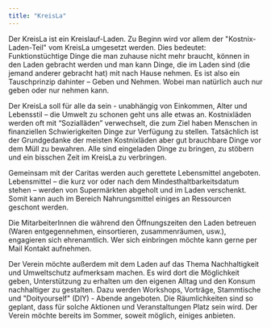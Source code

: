 ```yaml
---
title: "KreisLa"
---
```

Der KreisLa ist ein Kreislauf-Laden.
Zu Beginn wird vor allem der "Kostnix-Laden-Teil" vom KreisLa umgesetzt werden. Dies bedeutet: Funktionstüchtige Dinge die man zuhause nicht mehr braucht, können in den Laden gebracht werden und man kann Dinge, die im Laden sind (die jemand anderer gebracht hat) mit nach Hause nehmen.
Es ist also ein Tauschprinzip dahinter – Geben und Nehmen. Wobei man natürlich auch nur geben oder nur nehmen kann.

Der KreisLa soll für alle da sein - unabhängig von Einkommen, Alter und Lebensstil – die Umwelt zu schonen geht uns alle etwas an. Kostnixläden werden oft mit “Sozialläden” verwechselt, die zum Ziel haben Menschen in finanziellen Schwierigkeiten Dinge zur Verfügung zu stellen. Tatsächlich ist der Grundgedanke der meisten Kostnixläden aber gut brauchbare Dinge vor dem Müll zu bewahren. Alle sind eingeladen Dinge zu bringen, zu stöbern und ein bisschen Zeit im KreisLa zu verbringen.

Gemeinsam mit der Caritas werden auch gerettete Lebensmittel angeboten. Lebensmittel – die kurz vor oder nach dem Mindesthaltbarkeitsdatum stehen – werden von Supermärkten abgeholt und im Laden verschenkt.
Somit kann auch im Bereich Nahrungsmittel einiges an Ressourcen geschont werden.

Die MitarbeiterInnen die während den Öffnungszeiten den Laden betreuen (Waren entgegennehmen, einsortieren, zusammenräumen, usw.), engagieren sich ehrenamtlich. Wer sich einbringen möchte kann gerne per Mail Kontakt aufnehmen.

Der Verein möchte außerdem mit dem Laden auf das Thema Nachhaltigkeit und Umweltschutz aufmerksam machen. Es wird dort die Möglichkeit geben, Unterstützung zu erhalten um den eigenen Alltag und den Konsum nachhaltiger zu gestalten.
Dazu werden Workshops, Vorträge, Stammtische und "Doityourself" (DIY) - Abende angeboten.
Die Räumlichkeiten sind so geplant, dass für solche Aktionen und Veranstaltungen Platz sein wird. Der Verein möchte bereits im Sommer, soweit möglich, einiges anbieten.
